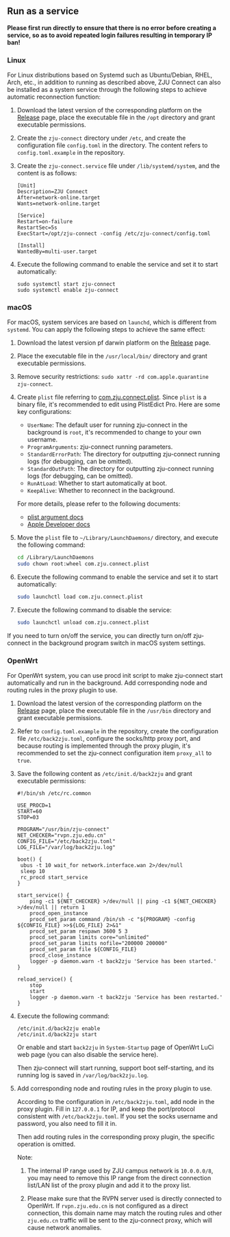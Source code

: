 ## Run as a service

**Please first run directly to ensure that there is no error before creating a service, so as to avoid repeated login failures resulting in temporary IP ban!**

### Linux

For Linux distributions based on Systemd such as Ubuntu/Debian, RHEL, Arch, etc., in addition to running as described above, ZJU Connect can also be installed as a system service through the following steps to achieve automatic reconnection function:

1. Download the latest version of the corresponding platform on the [Release](https://github.com/mythologyli/zju-connect/releases) page, place the executable file in the `/opt` directory and grant executable permissions.

2. Create the `zju-connect` directory under `/etc`, and create the configuration file `config.toml` in the directory. The content refers to `config.toml.example` in the repository.

3. Create the `zju-connect.service` file under `/lib/systemd/system`, and the content is as follows:

   ```
   [Unit]
   Description=ZJU Connect
   After=network-online.target
   Wants=network-online.target
   
   [Service]
   Restart=on-failure
   RestartSec=5s
   ExecStart=/opt/zju-connect -config /etc/zju-connect/config.toml
   
   [Install]
   WantedBy=multi-user.target
   ```

4. Execute the following command to enable the service and set it to start automatically:
   ```shell
   sudo systemctl start zju-connect
   sudo systemctl enable zju-connect
   ```

### macOS

For macOS, system services are based on `launchd`, which is different from `systemd`. You can apply the following steps to achieve the same effect:

1. Download the latest version pf darwin platform on the [Release](https://github.com/mythologyli/zju-connect/releases) page.

2. Place the executable file in the `/usr/local/bin/` directory and grant executable permissions.

3. Remove security restrictions: `sudo xattr -rd com.apple.quarantine zju-connect`.

4. Create `plist` file referring to [com.zju.connect.plist](com.zju.connect.plist). Since `plist` is a binary file, it's recommended to edit using PlistEdict Pro. Here are some key configurations:

    + `UserName`: The default user for running zju-connect in the background is `root`, it's recommended to change to your own username.
    + `ProgramArguments`: zju-connect running parameters.
    + `StandardErrorPath`: The directory for outputting zju-connect running logs (for debugging, can be omitted).
    + `StandardOutPath`: The directory for outputting zju-connect running logs (for debugging, can be omitted).
    + `RunAtLoad`: Whether to start automatically at boot.
    + `KeepAlive`: Whether to reconnect in the background.

   For more details, please refer to the following documents:

    + [plist argument docs](https://keith.github.io/xcode-man-pages/launchd.plist.5.html#OnDemand)
    + [Apple Developer docs](https://developer.apple.com/library/archive/documentation/MacOSX/Conceptual/BPSystemStartup/Chapters/Introduction.html#//apple_ref/doc/uid/10000172i-SW1-SW1)

5. Move the `plist` file to `~/Library/LaunchDaemons/` directory, and execute the following command:
   ```zsh
   cd /Library/LaunchDaemons
   sudo chown root:wheel com.zju.connect.plist
   ```

6. Execute the following command to enable the service and set it to start automatically:
   ```zsh
   sudo launchctl load com.zju.connect.plist
   ```

7. Execute the following command to disable the service:
   ```zsh
   sudo launchctl unload com.zju.connect.plist
   ```

If you need to turn on/off the service, you can directly turn on/off zju-connect in the background program switch in macOS system settings.

### OpenWrt

For OpenWrt system, you can use procd init script to make zju-connect start automatically and run in the background. Add corresponding node and routing rules in the proxy plugin to use.

1. Download the latest version of the corresponding platform on the [Release](https://github.com/mythologyli/zju-connect/releases) page, place the executable file in the `/usr/bin` directory and grant executable permissions.

2. Refer to `config.toml.example` in the repository, create the configuration file `/etc/back2zju.toml`, configure the socks/http proxy port, and because routing is implemented through the proxy plugin, it's recommended to set the zju-connect configuration item `proxy_all` to `true`.

3. Save the following content as `/etc/init.d/back2zju` and grant executable permissions:

   ```shell
   #!/bin/sh /etc/rc.common
   
   USE_PROCD=1
   START=60
   STOP=03
   
   PROGRAM="/usr/bin/zju-connect"
   NET_CHECKER="rvpn.zju.edu.cn"
   CONFIG_FILE="/etc/back2zju.toml"
   LOG_FILE="/var/log/back2zju.log"
   
   boot() {
   	ubus -t 10 wait_for network.interface.wan 2>/dev/null
   	sleep 10
   	rc_procd start_service
   }
   
   start_service() {
       ping -c1 ${NET_CHECKER} >/dev/null || ping -c1 ${NET_CHECKER} >/dev/null || return 1
       procd_open_instance
       procd_set_param command /bin/sh -c "${PROGRAM} -config ${CONFIG_FILE} >>${LOG_FILE} 2>&1"
       procd_set_param respawn 3600 5 3
       procd_set_param limits core="unlimited"
       procd_set_param limits nofile="200000 200000"
       procd_set_param file ${CONFIG_FILE}
       procd_close_instance
       logger -p daemon.warn -t back2zju 'Service has been started.'
   }
   
   reload_service() {
       stop
       start
       logger -p daemon.warn -t back2zju 'Service has been restarted.'
   }
   ```

4. Execute the following command:

   ```shell
   /etc/init.d/back2zju enable
   /etc/init.d/back2zju start
   ```

   Or enable and start `back2zju` in `System-Startup` page of OpenWrt LuCi web page (you can also disable the service here).

   Then zju-connect will start running, support boot self-starting, and its running log is saved in `/var/log/back2zju.log`.

5. Add corresponding node and routing rules in the proxy plugin to use.

   According to the configuration in `/etc/back2zju.toml`, add node in the proxy plugin. Fill in `127.0.0.1` for IP, and keep the port/protocol consistent with `/etc/back2zju.toml`. If you set the socks username and password, you also need to fill it in.

   Then add routing rules in the corresponding proxy plugin, the specific operation is omitted.

   Note:

    1. The internal IP range used by ZJU campus network is `10.0.0.0/8`, you may need to remove this IP range from the direct connection list/LAN list of the proxy plugin and add it to the proxy list.

    2. Please make sure that the RVPN server used is directly connected to OpenWrt. If `rvpn.zju.edu.cn` is not configured as a direct connection, this domain name may match the routing rules and other `zju.edu.cn` traffic will be sent to the zju-connect proxy, which will cause network anomalies.